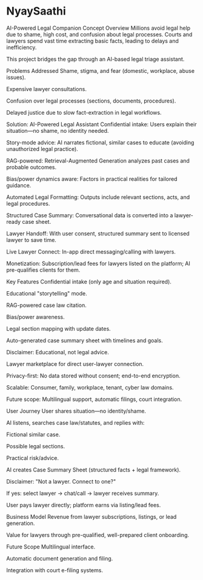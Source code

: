 # NyaySaathi
AI-Powered Legal Companion
Concept Overview
Millions avoid legal help due to shame, high cost, and confusion about legal processes. Courts and lawyers spend vast time extracting basic facts, leading to delays and inefficiency.

This project bridges the gap through an AI-based legal triage assistant.

Problems Addressed
Shame, stigma, and fear (domestic, workplace, abuse issues).​

Expensive lawyer consultations.​

Confusion over legal processes (sections, documents, procedures).​

Delayed justice due to slow fact-extraction in legal workflows.​

Solution: AI-Powered Legal Assistant
Confidential intake: Users explain their situation—no shame, no identity needed.​

Story-mode advice: AI narrates fictional, similar cases to educate (avoiding unauthorized legal practice).​

RAG-powered: Retrieval-Augmented Generation analyzes past cases and probable outcomes.​

Bias/power dynamics aware: Factors in practical realities for tailored guidance.

Automated Legal Formatting: Outputs include relevant sections, acts, and legal procedures.

Structured Case Summary: Conversational data is converted into a lawyer-ready case sheet.

Lawyer Handoff: With user consent, structured summary sent to licensed lawyer to save time.

Live Lawyer Connect: In-app direct messaging/calling with lawyers.

Monetization: Subscription/lead fees for lawyers listed on the platform; AI pre-qualifies clients for them.​

Key Features
 Confidential intake (only age and situation required).​

 Educational "storytelling" mode.

 RAG-powered case law citation.

 Bias/power awareness.

 Legal section mapping with update dates.

 Auto-generated case summary sheet with timelines and goals.

 Disclaimer: Educational, not legal advice.

 Lawyer marketplace for direct user-lawyer connection.

 Privacy-first: No data stored without consent; end-to-end encryption.

 Scalable: Consumer, family, workplace, tenant, cyber law domains.

 Future scope: Multilingual support, automatic filings, court integration.

User Journey
User shares situation—no identity/shame.

AI listens, searches case law/statutes, and replies with:

Fictional similar case.

Possible legal sections.

Practical risk/advice.

AI creates Case Summary Sheet (structured facts + legal framework).

Disclaimer: "Not a lawyer. Connect to one?"

If yes: select lawyer → chat/call → lawyer receives summary.

User pays lawyer directly; platform earns via listing/lead fees.​

Business Model
Revenue from lawyer subscriptions, listings, or lead generation.

Value for lawyers through pre-qualified, well-prepared client onboarding.

Future Scope
Multilingual interface.

Automatic document generation and filing.

Integration with court e-filing systems.​
